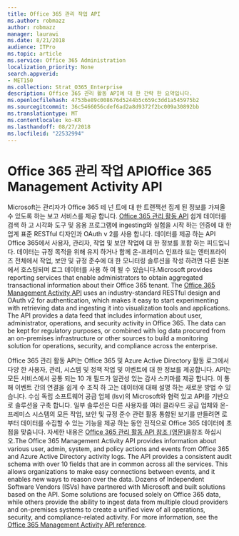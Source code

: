 ```yaml
---
title: Office 365 관리 작업 API
ms.author: robmazz
author: robmazz
manager: laurawi
ms.date: 8/21/2018
audience: ITPro
ms.topic: article
ms.service: Office 365 Administration
localization_priority: None
search.appverid:
- MET150
ms.collection: Strat_O365_Enterprise
description: Office 365 관리 활동 API에 대 한 간략 한 요약입니다.
ms.openlocfilehash: 4753be89c008676d5244b5c659c3dd1a545975b2
ms.sourcegitcommit: 36c5466056cdef6ad2a8d9372f2bc009a30892bb
ms.translationtype: MT
ms.contentlocale: ko-KR
ms.lasthandoff: 08/27/2018
ms.locfileid: "22532994"
---
```

# <a name="office-365-management-activity-api"></a><span data-ttu-id="58ceb-103">Office 365 관리 작업 API</span><span class="sxs-lookup"><span data-stu-id="58ceb-103">Office 365 Management Activity API</span></span>
<span data-ttu-id="58ceb-p101">Microsoft는 관리자가 Office 365 테 넌 트에 대 한 트랜잭션 집계 된 정보를 가져올 수 있도록 하는 보고 서비스를 제공 합니다. [Office 365 관리 활동 API](https://docs.microsoft.com/office/office-365-management-api/office-365-management-apis-overview) 쉽게 데이터를 검색 하 고 시각화 도구 및 응용 프로그램에 ingesting와 실험을 시작 하는 인증에 대 한 업계 표준 RESTful 디자인과 OAuth v 2를 사용 합니다. 데이터를 제공 하는 API Office 365에서 사용자, 관리자, 작업 및 보안 작업에 대 한 정보를 포함 하는 피드입니다. 데이터는 규정 목적을 위해 유지 하거나 함께 온-프레미스 인프라 또는 엔터프라이즈 전체에서 작업, 보안 및 규정 준수에 대 한 모니터링 솔루션을 작성 하려면 다른 원본에서 호스팅되며 로그 데이터를 사용 하 여 될 수 있습니다.</span><span class="sxs-lookup"><span data-stu-id="58ceb-p101">Microsoft provides reporting services that enable administrators to obtain aggregated transactional information about their Office 365 tenant. The [Office 365 Management Activity API](https://docs.microsoft.com/office/office-365-management-api/office-365-management-apis-overview) uses an industry-standard RESTful design and OAuth v2 for authentication, which makes it easy to start experimenting with retrieving data and ingesting it into visualization tools and applications. The API provides a data feed that includes information about user, administrator, operations, and security activity in Office 365. The data can be kept for regulatory purposes, or combined with log data procured from an on-premises infrastructure or other sources to build a monitoring solution for operations, security, and compliance across the enterprise.</span></span>

<span data-ttu-id="58ceb-p102">Office 365 관리 활동 API는 Office 365 및 Azure Active Directory 활동 로그에서 다양 한 사용자, 관리, 시스템 및 정책 작업 및 이벤트에 대 한 정보를 제공합니다. API는 모든 서비스에서 공통 되는 10 개 필드가 일관성 있는 감사 스키마를 제공 합니다. 이 통해 이벤트 간의 연결을 쉽게 수 조직 하 고는 데이터에 대해 설명 하는 새로운 방법 수 있습니다. 수십 독립 소프트웨어 공급 업체 (Isv)의 Microsoft와 협력 있고 API를 기반으로 솔루션을 구축 합니다. 일부 솔루션은 다른 사용자를 여러 클라우드 공급 업체와 온-프레미스 시스템의 모든 작업, 보안 및 규정 준수 관련 활동 통합된 보기를 만들려면 로부터 데이터를 수집할 수 있는 기능을 제공 하는 동안 전적으로 Office 365 데이터에 초점을 맞춥니다. 자세한 내용은 [Office 365 관리 활동 API 참조 (영문)을](https://docs.microsoft.com/office/office-365-management-api/office-365-management-activity-api-reference)참조 하십시오.</span><span class="sxs-lookup"><span data-stu-id="58ceb-p102">The Office 365 Management Activity API provides information about various user, admin, system, and policy actions and events from Office 365 and Azure Active Directory activity logs. The API provides a consistent audit schema with over 10 fields that are in common across all the services. This allows organizations to make easy connections between events, and it enables new ways to reason over the data. Dozens of Independent Software Vendors (ISVs) have partnered with Microsoft and built solutions based on the API. Some solutions are focused solely on Office 365 data, while others provide the ability to ingest data from multiple cloud providers and on-premises systems to create a unified view of all operations, security, and compliance-related activity. For more information, see the [Office 365 Management Activity API reference](https://docs.microsoft.com/office/office-365-management-api/office-365-management-activity-api-reference).</span></span>
